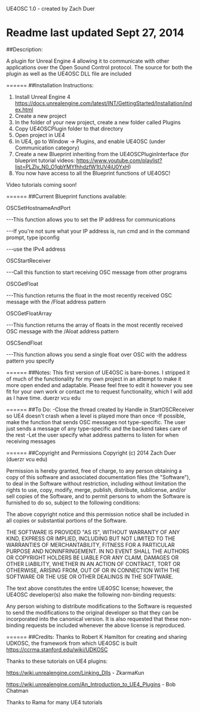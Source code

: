 UE4OSC 1.0 - created by Zach Duer

Readme last updated Sept 27, 2014
======
##Description:

A plugin for Unreal Engine 4 allowing it to communicate with other applications over the Open Sound Control protocol. 
The source for both the plugin as well as the UE4OSC DLL file are included

======
##Installation Instructions:

1. Install Unreal Engine 4 https://docs.unrealengine.com/latest/INT/GettingStarted/Installation/index.html
2. Create a new project
3. In the folder of your new project, create a new folder called Plugins
4. Copy UE4OSCPlugin folder to that directory
5. Open project in UE4
6. In UE4, go to Window -> Plugins, and enable UE4OSC (under Communication category)
7. Create a new Blueprint inheriting from the UE4OSCPluginInterface (for blueprint tutorial videos: https://www.youtube.com/playlist?list=PLZlv_N0_O1gbYMYfhhdzfW1tUV4jU0YxH)
8. You now have access to all the Blueprint functions of UE4OSC!

Video tutorials coming soon!

======
##Current Blueprint functions available:

OSCSetHostnameAndPort

---This function allows you to set the IP address for communications

---If you're not sure what your IP address is, run cmd and in the command prompt, type ipconfig

---use the IPv4 address

OSCStartReceiver

---Call this function to start receiving OSC message from other programs

OSCGetFloat

---This function returns the float in the most recently received OSC message with the /Float address pattern

OSCGetFloatArray

---This function returns the array of floats in the most recently received OSC message with the /Aloat address pattern

OSCSendFloat

---This function allows you send a single float over OSC with the address pattern you specify

======
##Notes:
This first version of UE4OSC is bare-bones.  I stripped it of much of the functionality for my own project
in an attempt to make it more open ended and adaptable.  Please feel free to edit it however you see fit for your own work
or contact me to request functionality, which I will add as I have time.  duerzr <at> vcu <dot> edu

======
##To Do:
-Close the thread created by Handle in StartOSCReceiver so UE4 doesn't crash when a level is played more than once
-If possible, make the function that sends OSC messages not type-specific.  The user just sends a message of any type-specific
and the backend takes care of the rest
-Let the user specify what address patterns to listen for when receiving messages

======
##Copyright and Permissions
Copyright (c) 2014 Zach Duer (duerzr <at> vcu <dot> edu)

Permission is hereby granted, free of charge, to any person obtaining
a copy of this software and associated documentation files
(the "Software"), to deal in the Software without restriction,
including without limitation the rights to use, copy, modify, merge,
publish, distribute, sublicense, and/or sell copies of the Software,
and to permit persons to whom the Software is furnished to do so,
subject to the following conditions:

The above copyright notice and this permission notice shall be
included in all copies or substantial portions of the Software.

THE SOFTWARE IS PROVIDED "AS IS", WITHOUT WARRANTY OF ANY KIND,
EXPRESS OR IMPLIED, INCLUDING BUT NOT LIMITED TO THE WARRANTIES OF
MERCHANTABILITY, FITNESS FOR A PARTICULAR PURPOSE AND NONINFRINGEMENT.
IN NO EVENT SHALL THE AUTHORS OR COPYRIGHT HOLDERS BE LIABLE FOR
ANY CLAIM, DAMAGES OR OTHER LIABILITY, WHETHER IN AN ACTION OF
CONTRACT, TORT OR OTHERWISE, ARISING FROM, OUT OF OR IN CONNECTION
WITH THE SOFTWARE OR THE USE OR OTHER DEALINGS IN THE SOFTWARE.

The text above constitutes the entire UE4OSC license; however, 
the UE4OSC developer(s) also make the following non-binding requests:

Any person wishing to distribute modifications to the Software is
requested to send the modifications to the original developer so that
they can be incorporated into the canonical version. It is also 
requested that these non-binding requests be included whenever the
above license is reproduced.

======
##Credits:
Thanks to Robert K Hamilton for creating and sharing UDKOSC, the framework from which UE4OSC is built
https://ccrma.stanford.edu/wiki/UDKOSC

Thanks to these tutorials on UE4 plugins:

https://wiki.unrealengine.com/Linking_Dlls - ZkarmaKun

https://wiki.unrealengine.com/An_Introduction_to_UE4_Plugins - Bob Chatman

Thanks to Rama for many UE4 tutorials